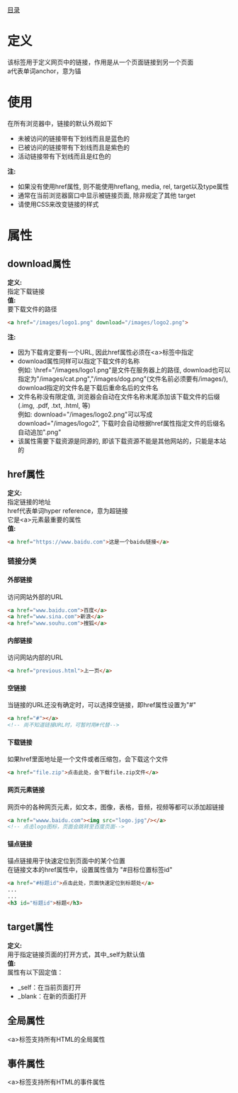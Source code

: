 [目录](../目录.md)

# 定义
该标签用于定义网页中的链接，作用是从一个页面链接到另一个页面\
a代表单词anchor，意为锚

# 使用
在所有浏览器中，链接的默认外观如下
- 未被访问的链接带有下划线而且是蓝色的
- 已被访问的链接带有下划线而且是紫色的
- 活动链接带有下划线而且是红色的

**注:**
- 如果没有使用href属性, 则不能使用hreflang, media, rel, target以及type属性
- 通常在当前浏览器窗口中显示被链接页面, 除非规定了其他 target
- 请使用CSS来改变链接的样式

# 属性

## download属性
**定义:**\
指定下载链接\
**值:**\
要下载文件的路径
```html
<a href="/images/logo1.png" download="/images/logo2.png">
```
**注:**
- 因为下载肯定要有一个URL, 因此href属性必须在\<a\>标签中指定
- download属性同样可以指定下载文件的名称\
例如: \href="/images/logo1.png"是文件在服务器上的路径, download也可以指定为"/images/cat.png","/images/dog.png"(文件名前必须要有/images/), download指定的文件名是下载后重命名后的文件名
- 文件名称没有限定值, 浏览器会自动在文件名称末尾添加该下载文件的后缀 (.img, .pdf, .txt, .html, 等)\
例如: download="/images/logo2.png"可以写成download="/images/logo2", 下载时会自动根据href属性指定文件的后缀名自动追加".png"
- 该属性需要下载资源是同源的, 即该下载资源不能是其他网站的，只能是本站的

## href属性
**定义:**\
指定链接的地址\
href代表单词hyper reference，意为超链接\
它是\<a\>元素最重要的属性\
**值:**
```html
<a href="https://www.baidu.com">这是一个baidu链接</a>
```

### 链接分类
#### 外部链接
访问网站外部的URL
```html
<a href="www.baidu.com">百度</a>
<a href="www.sina.com">新浪</a>
<a href="www.souhu.com">搜狐</a>
```
#### 内部链接
访问网站内部的URL
```html
<a href="previous.html">上一页</a>
```
#### 空链接
当链接的URL还没有确定时，可以选择空链接，即href属性设置为"#"
```html
<a href="#"></a>
<!-- 尚不知道链接URL时，可暂时用#代替-->
```
#### 下载链接
如果href里面地址是一个文件或者压缩包，会下载这个文件
```html
<a href="file.zip">点击此处，会下载file.zip文件</a>
```
#### 网页元素链接
网页中的各种网页元素，如文本，图像，表格，音频，视频等都可以添加超链接
```html
<a href="wwww.baidu.com"><img src="logo.jpg"/></a>
<!-- 点击logo图标，页面会跳转至百度页面-->
```
#### 锚点链接
锚点链接用于快速定位到页面中的某个位置\
在链接文本的href属性中，设置属性值为 "#目标位置标签id" 
```html
<a href="#标题id">点击此处，页面快速定位到标题处</a>
...
...
<h3 id="标题id">标题</h3>
```

## target属性
**定义:**\
用于指定链接页面的打开方式，其中_self为默认值\
**值:**\
属性有以下固定值：
- _self：在当前页面打开
- _blank：在新的页面打开

## 全局属性
\<a\>标签支持所有HTML的全局属性

## 事件属性
\<a\>标签支持所有HTML的事件属性

